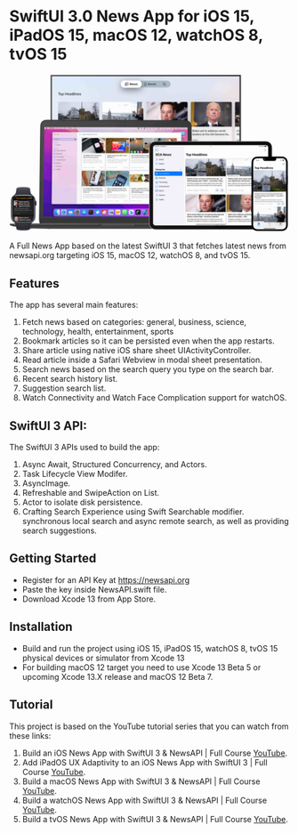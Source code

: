 # SwiftUI 3.0 News App for iOS 15, iPadOS 15, macOS 12, watchOS 8, tvOS 15

![Alt text](./promo.jpg?raw=true "SwiftUI News App")

A Full News App based on the latest SwiftUI 3 that fetches latest news from newsapi.org targeting iOS 15, macOS 12, watchOS 8, and tvOS 15.

## Features
The app has several main features:
1. Fetch news based on categories: general, business, science, technology, health, entertainment, sports
2. Bookmark articles so it can be persisted even when the app restarts.
3. Share article using native iOS share sheet UIActivityController.
4. Read article inside a Safari Webview in modal sheet presentation.
5. Search news based on the search query you type on the search bar.
6. Recent search history list.
7. Suggestion search list.
8. Watch Connectivity and Watch Face Complication support for watchOS.

## SwiftUI 3 API:
The SwiftUI 3 APIs used to build the app:
1. Async Await, Structured Concurrency, and Actors.
2. Task Lifecycle View Modifer.
3. AsyncImage.
4. Refreshable and SwipeAction on List.
6. Actor to isolate disk persistence.
7. Crafting Search Experience using Swift Searchable modifier. synchronous local search and async remote search, as well as providing search suggestions.

## Getting Started
- Register for an API Key at https://newsapi.org
- Paste the key inside NewsAPI.swift file.
- Download Xcode 13 from App Store.

## Installation
- Build and run the project using iOS 15, iPadOS 15, watchOS 8, tvOS 15 physical devices or simulator from Xcode 13
- For building macOS 12 target you need to use Xcode 13 Beta 5 or upcoming Xcode 13.X release and macOS 12 Beta 7.

## Tutorial
This project is based on the YouTube tutorial series that you can watch from these links:
1. Build an iOS News App with SwiftUI 3 & NewsAPI | Full Course [YouTube](https://youtu.be/LRnbFjq0bTM).
2. Add iPadOS UX Adaptivity to an iOS News App with SwiftUI 3 | Full Course [YouTube](https://youtu.be/AcV440Pv9a4).
3. Build a macOS News App with SwiftUI 3 & NewsAPI | Full Course [YouTube](https://youtu.be/YSR_Hk-ivrA).
4. Build a watchOS News App with SwiftUI 3 & NewsAPI | Full Course [YouTube](https://youtu.be/2qA-gDWbOTU).
5. Build a tvOS News App with SwiftUI 3 & NewsAPI | Full Course [YouTube](https://youtu.be/TQG79xncC74).
